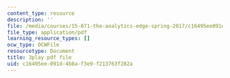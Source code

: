 ```yaml
---
content_type: resource
description: ''
file: /media/courses/15-071-the-analytics-edge-spring-2017/c16495ee091d4b8af3e9f213763f282a_MK3DduTjcrA.pdf
file_type: application/pdf
learning_resource_types: []
ocw_type: OCWFile
resourcetype: Document
title: 3play pdf file
uid: c16495ee-091d-4b8a-f3e9-f213763f282a
---
```

